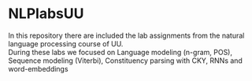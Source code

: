# NLPlabsUU
In this repository there are included the lab assignments from the natural language processing course of UU. <br>During these labs we focused on Language modeling (n-gram, POS), Sequence modeling (Viterbi), Constituency parsing with CKY, RNNs and word-embeddings

